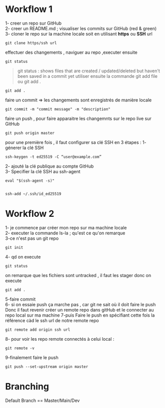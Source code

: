 # Workflow 1

1- creer un repo sur GitHub <br>
2- creer un README.md ; visualiser les commits sur GitHub (red & green)  
3- cloner le repo sur la machine locale soit en utilisant <strong>https</strong> ou <strong>SSH</strong> url   

```
git clone https/ssh url 
```

effectuer des changements , naviguer au repo ,executer ensuite

```
git status
```
>git status : shows files that are created / updated/deleted but haven't been saved in a commit yet
 utiliser ensuite la commande git add file ou git add .
```
git add .
```
faire un commit => les changements sont enregistrés de manière locale
```
git commit -m "commit message" -m "description"
```
faire un push , pour faire apparaitre les changemnts sur le repo live sur GitHub

```
git push origin master 
```
pour une première fois , il faut configurer sa clé SSH en 3 étapes :
1- génerer la clé SSH
```
ssh-keygen -t ed25519 -C “user@example.com”
```
2- ajouté la clé publique au compte GitHub   
3- Specifier la clé SSH  au ssh-agent

```
eval "$(ssh-agent -s)"


```
```
ssh-add ~/.ssh/id_ed25519
```

# Workflow 2

1- je commence par créer mon repo sur ma machine locale  
2- executer la commande ls-la ; qu'est ce qu'on remarque  
3-ce n'est pas un git repo  
```
git init
```
4- qd on execute 
```
git status
```
on remarque que les fichiers sont untracked , il faut les stager donc on execute
```
git add .
```

5-faire commit  
6- si on essaie push ça marche pas , car git ne sait où il doit faire le push    
Donc il faut revenir créer un remote repo dans gitHub et le connecter au repo local sur ma machine
7-puis Faire le push en spécifiant cette fois la référence càd le ssh url de notre remote repo  
```
git remote add origin ssh url
```
8- pour voir les repo remote connectés à celui local :  
```
git remote -v
```
9-finalement faire le push  

```
git push --set-upstream origin master
```
 # Branching
 Default Branch == Master/Main/Dev

